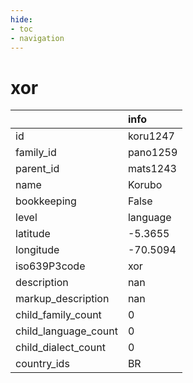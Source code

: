 ```yaml
---
hide:
- toc
- navigation
---
```

# xor
|                      | info     |
|:---------------------|:---------|
| id                   | koru1247 |
| family_id            | pano1259 |
| parent_id            | mats1243 |
| name                 | Korubo   |
| bookkeeping          | False    |
| level                | language |
| latitude             | -5.3655  |
| longitude            | -70.5094 |
| iso639P3code         | xor      |
| description          | nan      |
| markup_description   | nan      |
| child_family_count   | 0        |
| child_language_count | 0        |
| child_dialect_count  | 0        |
| country_ids          | BR       |